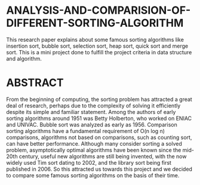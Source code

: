 # ANALYSIS-AND-COMPARISION-OF-DIFFERENT-SORTING-ALGORITHM
This research paper explains about some famous sorting algorithms like insertion sort, bubble sort, selection sort, heap sort, quick sort and merge sort. This is a mini project done to fulfill the project criteria in data structure and algorithm.
# ABSTRACT
From the beginning of computing, the sorting problem has attracted a great deal of research, perhaps due to the complexity of solving it efficiently despite its simple and familiar statement. Among the authors of early sorting algorithms around 1951 was Betty Holberton, who worked on ENIAC and UNIVAC. Bubble sort was analyzed as early as 1956. Comparison sorting algorithms have a fundamental requirement of O(n log n) comparisons, algorithms not based on comparisons, such as counting sort, can have better performance. Although many consider sorting a solved problem, asymptotically optimal algorithms have been known since the mid-20th century, useful new algorithms are still being invented, with the now widely used Tim sort dating to 2002, and the library sort being first published in 2006. So this attracted us towards this project and we decided to compare some famous sorting algorithms on the basis of their time.

